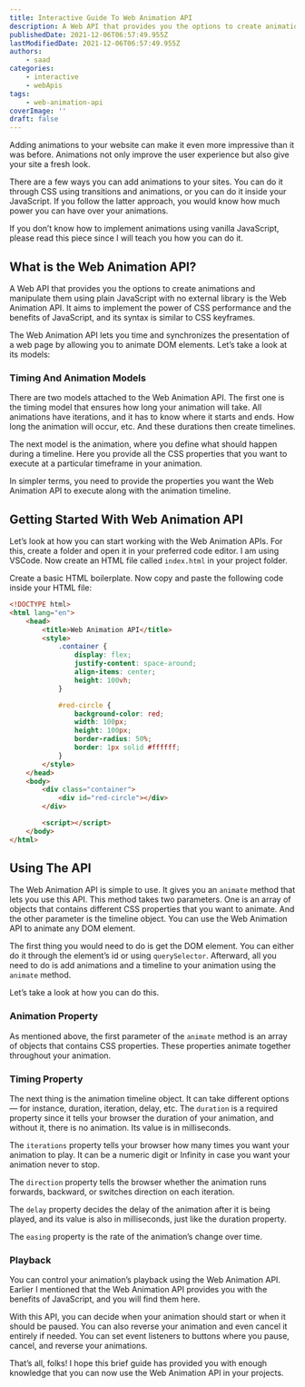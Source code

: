 ```yaml
---
title: Interactive Guide To Web Animation API
description: A Web API that provides you the options to create animations and manipulate them using plain JavaScript with no external library is the Web Animation API. In this piece, let's take a look at it and how you can use it in your websites.
publishedDate: 2021-12-06T06:57:49.955Z
lastModifiedDate: 2021-12-06T06:57:49.955Z
authors:
    - saad
categories:
    - interactive
    - webApis
tags:
    - web-animation-api
coverImage: ''
draft: false
---
```


<Lead>

Adding animations to your website can make it even more impressive than it was before. Animations not only improve the user experience but also give your site a fresh look.

</Lead>

There are a few ways you can add animations to your sites. You can do it through CSS using transitions and animations, or you can do it inside your JavaScript. If you follow the latter approach, you would know how much power you can have over your animations.

If you don’t know how to implement animations using vanilla JavaScript, please read this piece since I will teach you how you can do it.

## What is the Web Animation API?

A Web API that provides you the options to create animations and manipulate them using plain JavaScript with no external library is the Web Animation API. It aims to implement the power of CSS performance and the benefits of JavaScript, and its syntax is similar to CSS keyframes.

The Web Animation API lets you time and synchronizes the presentation of a web page by allowing you to animate DOM elements. Let’s take a look at its models:

### Timing And Animation Models

There are two models attached to the Web Animation API. The first one is the timing model that ensures how long your animation will take. All animations have iterations, and it has to know where it starts and ends. How long the animation will occur, etc. And these durations then create timelines.

The next model is the animation, where you define what should happen during a timeline. Here you provide all the CSS properties that you want to execute at a particular timeframe in your animation.

In simpler terms, you need to provide the properties you want the Web Animation API to execute along with the animation timeline.

## Getting Started With Web Animation API

Let’s look at how you can start working with the Web Animation APIs. For this, create a folder and open it in your preferred code editor. I am using VSCode. Now create an HTML file called `index.html` in your project folder.

Create a basic HTML boilerplate. Now copy and paste the following code inside your HTML file:

```html
<!DOCTYPE html>
<html lang="en">
	<head>
		<title>Web Animation API</title>
		<style>
			.container {
				display: flex;
				justify-content: space-around;
				align-items: center;
				height: 100vh;
			}

			#red-circle {
				background-color: red;
				width: 100px;
				height: 100px;
				border-radius: 50%;
				border: 1px solid #ffffff;
			}
		</style>
	</head>
	<body>
		<div class="container">
			<div id="red-circle"></div>
		</div>

		<script></script>
	</body>
</html>
```

## Using The API

The Web Animation API is simple to use. It gives you an `animate` method that lets you use this API. This method takes two parameters. One is an array of objects that contains different CSS properties that you want to animate. And the other parameter is the timeline object. You can use the Web Animation API to animate any DOM element.

The first thing you would need to do is get the DOM element. You can either do it through the element’s id or using `querySelector`. Afterward, all you need to do is add animations and a timeline to your animation using the `animate` method.

Let’s take a look at how you can do this.

### Animation Property

As mentioned above, the first parameter of the `animate` method is an array of objects that contains CSS properties. These properties animate together throughout your animation.

<LearnWebAnimation showAnimation />

### Timing Property

The next thing is the animation timeline object. It can take different options — for instance, duration, iteration, delay, etc. The `duration` is a required property since it tells your browser the duration of your animation, and without it, there is no animation. Its value is in milliseconds.

The `iterations` property tells your browser how many times you want your animation to play. It can be a numeric digit or Infinity in case you want your animation never to stop.

The `direction` property tells the browser whether the animation runs forwards, backward, or switches direction on each iteration.

The `delay` property decides the delay of the animation after it is being played, and its value is also in milliseconds, just like the duration property.

The `easing` property is the rate of the animation’s change over time.

<LearnWebAnimation showTimeline />

### Playback

You can control your animation’s playback using the Web Animation API. Earlier I mentioned that the Web Animation API provides you with the benefits of JavaScript, and you will find them here.

With this API, you can decide when your animation should start or when it should be paused. You can also reverse your animation and even cancel it entirely if needed. You can set event listeners to buttons where you pause, cancel, and reverse your animations.

<LearnWebAnimation showPlayback />

That’s all, folks! I hope this brief guide has provided you with enough knowledge that you can now use the Web Animation API in your projects.

